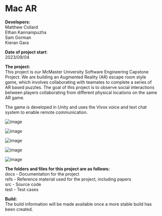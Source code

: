 # Mac AR

**Developers:**  
Matthew Collard  
Ethan Kannampuzha  
Sam Gorman  
Kieran Gara  

**Date of project start**:  
2023/09/04

**The project:**  
This project is our McMaster University Software Engineering Capstone Project. We are building an Augmented Reality (AR) escape room style game, which involves collaborating with teamates to complete a series of AR based puzzles. The goal of this project is to observe social interactions between players collaborating from different physical locations on the same AR game.  

The game is developed in Unity and uses the Vivox voice and text chat system to enable remote communication.

![image](https://github.com/SammyG7/Mac-AR/assets/93633486/238d9eab-897e-4430-852e-797e2a8d5099)

![image](https://github.com/SammyG7/Mac-AR/assets/93633486/395e64d9-1651-4ab2-9315-909af66dec25)

![image](https://github.com/SammyG7/Mac-AR/assets/93633486/654bf7b5-5749-4b15-b33e-20201ee859c5)

![image](https://github.com/SammyG7/Mac-AR/assets/93633486/b0e73aa1-6758-4ae5-8a28-736e550f3f1c)

![image](https://github.com/SammyG7/Mac-AR/assets/93633486/e4b7647d-9121-4008-9c9d-f643f747681f)


**The folders and files for this project are as follows:**  
docs - Documentation for the project  
refs - Reference material used for the project, including papers  
src - Source code  
test - Test cases  

**Build:**  
The build information will be made available once a more stable build has been created.
